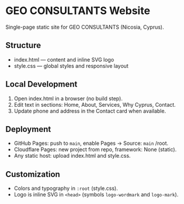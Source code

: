 # GEO CONSULTANTS Website

Single-page static site for GEO CONSULTANTS (Nicosia, Cyprus).

## Structure
- index.html — content and inline SVG logo
- style.css — global styles and responsive layout

## Local Development
1. Open index.html in a browser (no build step).
2. Edit text in sections: Home, About, Services, Why Cyprus, Contact.
3. Update phone and address in the Contact card when available.

## Deployment
- GitHub Pages: push to `main`, enable Pages → Source: `main` /root.
- Cloudflare Pages: new project from repo, framework: None (static).
- Any static host: upload index.html and style.css.

## Customization
- Colors and typography in `:root` (style.css).
- Logo is inline SVG in `<head>` (symbols `logo-wordmark` and `logo-mark`).
